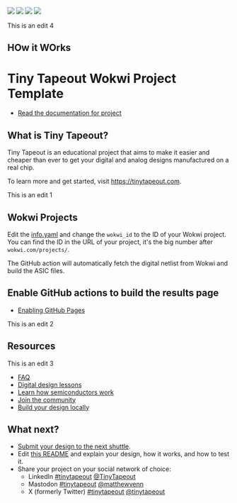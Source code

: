 ![](../../workflows/gds/badge.svg) ![](../../workflows/docs/badge.svg) ![](../../workflows/wokwi_test/badge.svg) ![](../../workflows/fpga/badge.svg)

This is an edit 4
## HOw it WOrks

# Tiny Tapeout Wokwi Project Template

- [Read the documentation for project](docs/info.md)

## What is Tiny Tapeout?

Tiny Tapeout is an educational project that aims to make it easier and cheaper than ever to get your digital and analog designs manufactured on a real chip.

To learn more and get started, visit https://tinytapeout.com.

This is an edit 1

## Wokwi Projects

Edit the [info.yaml](info.yaml) and change the `wokwi_id` to the ID of your Wokwi project. You can find the ID in the URL of your project, it's the big number after `wokwi.com/projects/`.

The GitHub action will automatically fetch the digital netlist from Wokwi and build the ASIC files.

## Enable GitHub actions to build the results page

- [Enabling GitHub Pages](https://tinytapeout.com/faq/#my-github-action-is-failing-on-the-pages-part)

This is an edit 2

## Resources

This is an edit 3

- [FAQ](https://tinytapeout.com/faq/)
- [Digital design lessons](https://tinytapeout.com/digital_design/)
- [Learn how semiconductors work](https://tinytapeout.com/siliwiz/)
- [Join the community](https://tinytapeout.com/discord)
- [Build your design locally](https://www.tinytapeout.com/guides/local-hardening/)

## What next?

- [Submit your design to the next shuttle](https://app.tinytapeout.com/).
- Edit [this README](README.md) and explain your design, how it works, and how to test it.
- Share your project on your social network of choice:
  - LinkedIn [#tinytapeout](https://www.linkedin.com/search/results/content/?keywords=%23tinytapeout) [@TinyTapeout](https://www.linkedin.com/company/100708654/)
  - Mastodon [#tinytapeout](https://chaos.social/tags/tinytapeout) [@matthewvenn](https://chaos.social/@matthewvenn)
  - X (formerly Twitter) [#tinytapeout](https://twitter.com/hashtag/tinytapeout) [@tinytapeout](https://twitter.com/tinytapeout)
